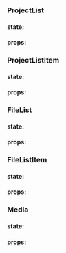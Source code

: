 ### ProjectList

#### state:

#### props:

### ProjectListItem

#### state:

#### props:

### FileList

#### state:

#### props:

### FileListItem

#### state:

#### props:

### Media

#### state:

#### props:
